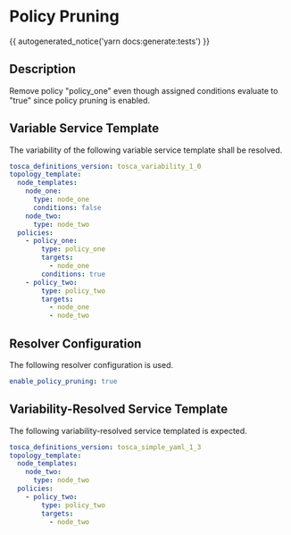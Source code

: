 # Policy Pruning

{{ autogenerated_notice('yarn docs:generate:tests') }}

## Description

Remove policy "policy_one" even though assigned conditions evaluate to "true" since policy pruning is enabled.

## Variable Service Template

The variability of the following variable service template shall be resolved.

```yaml linenums="1"
tosca_definitions_version: tosca_variability_1_0
topology_template:
  node_templates:
    node_one:
      type: node_one
      conditions: false
    node_two:
      type: node_two
  policies:
    - policy_one:
        type: policy_one
        targets:
          - node_one
        conditions: true
    - policy_two:
        type: policy_two
        targets:
          - node_one
          - node_two
```



## Resolver Configuration

The following resolver configuration is used.

```yaml linenums="1"
enable_policy_pruning: true

```

## Variability-Resolved Service Template

The following variability-resolved service templated is expected.

```yaml linenums="1"
tosca_definitions_version: tosca_simple_yaml_1_3
topology_template:
  node_templates:
    node_two:
      type: node_two
  policies:
    - policy_two:
        type: policy_two
        targets:
          - node_two
```

